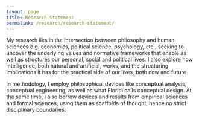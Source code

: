```yaml
---
layout: page
title: Research Statement
permalink: /research/research-statement/
---
```


My research lies in the intersection between philosophy and human sciences e.g. economics, political science, psychology, etc., seeking to uncover the underlying values and normative frameworks that enable as well as structures our personal, social and political lives. I also explore how intelligence, both natural and artificial, works, and the structuring implications it has for the practical side of our lives, both now and future.

In methodology, I employ philosophical devices like conceptual analysis, conceptual engineering, as well as what Floridi calls conceptual design. At the same time, I also borrow devices and results from empirical sciences and formal sciences, using them as scaffolds of thought, hence no strict disciplinary boundaries.